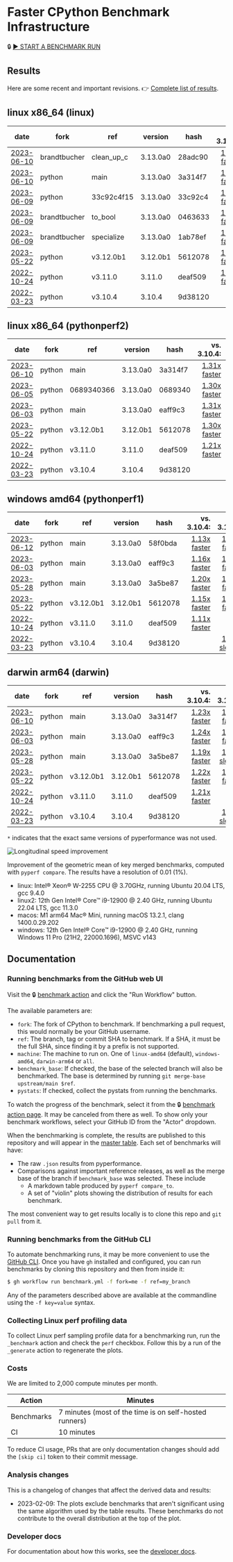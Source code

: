 # Faster CPython Benchmark Infrastructure

🔒 [▶️ START A BENCHMARK RUN](https://github.com/faster-cpython/benchmarking/actions/workflows/benchmark.yml)

## Results

Here are some recent and important revisions. 👉 [Complete list of results](RESULTS.md).

<!-- START table -->
## linux x86_64 (linux)
| date | fork | ref | version | hash | vs. 3.10.4: | vs. 3.11.0: | vs. base: |
| --- | --- | --- | --- | --- | ---: | ---: | ---: |
| [2023-06-10](results/bm-20230610-3.13.0a0-28adc90) | brandtbucher | clean_up_c | 3.13.0a0 | 28adc90 | [1.29x faster](results/bm-20230610-3.13.0a0-28adc90/bm-20230610-linux-x86_64-brandtbucher-clean_up_calls-3.13.0a0-28adc90-vs-3.10.4.md) | [1.04x faster](results/bm-20230610-3.13.0a0-28adc90/bm-20230610-linux-x86_64-brandtbucher-clean_up_calls-3.13.0a0-28adc90-vs-3.11.0.md) | [1.00x faster](results/bm-20230610-3.13.0a0-28adc90/bm-20230610-linux-x86_64-brandtbucher-clean_up_calls-3.13.0a0-28adc90-vs-base.md) |
| [2023-06-10](results/bm-20230610-3.13.0a0-3a314f7) | python | main | 3.13.0a0 | 3a314f7 | [1.30x faster](results/bm-20230610-3.13.0a0-3a314f7/bm-20230610-linux-x86_64-python-main-3.13.0a0-3a314f7-vs-3.10.4.md) | [1.04x faster](results/bm-20230610-3.13.0a0-3a314f7/bm-20230610-linux-x86_64-python-main-3.13.0a0-3a314f7-vs-3.11.0.md) |  |
| [2023-06-09](results/bm-20230609-3.13.0a0-33c92c4) | python | 33c92c4f15 | 3.13.0a0 | 33c92c4 | [1.29x faster](results/bm-20230609-3.13.0a0-33c92c4/bm-20230609-linux-x86_64-python-33c92c4f15539806c8af-3.13.0a0-33c92c4-vs-3.10.4.md) | [1.04x faster](results/bm-20230609-3.13.0a0-33c92c4/bm-20230609-linux-x86_64-python-33c92c4f15539806c8af-3.13.0a0-33c92c4-vs-3.11.0.md) |  |
| [2023-06-09](results/bm-20230609-3.13.0a0-0463633) | brandtbucher | to_bool | 3.13.0a0 | 0463633 | [1.25x faster](results/bm-20230609-3.13.0a0-0463633/bm-20230609-linux-x86_64-brandtbucher-to_bool-3.13.0a0-0463633-vs-3.10.4.md) | [1.01x faster](results/bm-20230609-3.13.0a0-0463633/bm-20230609-linux-x86_64-brandtbucher-to_bool-3.13.0a0-0463633-vs-3.11.0.md) | [1.02x slower](results/bm-20230609-3.13.0a0-0463633/bm-20230609-linux-x86_64-brandtbucher-to_bool-3.13.0a0-0463633-vs-base.md) |
| [2023-06-09](results/bm-20230609-3.13.0a0-1ab78ef) | brandtbucher | specialize | 3.13.0a0 | 1ab78ef | [1.27x faster](results/bm-20230609-3.13.0a0-1ab78ef/bm-20230609-linux-x86_64-brandtbucher-specialize_unary_not-3.13.0a0-1ab78ef-vs-3.10.4.md) | [1.02x faster](results/bm-20230609-3.13.0a0-1ab78ef/bm-20230609-linux-x86_64-brandtbucher-specialize_unary_not-3.13.0a0-1ab78ef-vs-3.11.0.md) | [1.01x slower](results/bm-20230609-3.13.0a0-1ab78ef/bm-20230609-linux-x86_64-brandtbucher-specialize_unary_not-3.13.0a0-1ab78ef-vs-base.md) |
| [2023-05-22](results/bm-20230522-3.12.0b1-5612078) | python | v3.12.0b1 | 3.12.0b1 | 5612078 | [1.28x faster](results/bm-20230522-3.12.0b1-5612078/bm-20230522-linux-x86_64-python-v3.12.0b1-3.12.0b1-5612078-vs-3.10.4.md) | [1.03x faster](results/bm-20230522-3.12.0b1-5612078/bm-20230522-linux-x86_64-python-v3.12.0b1-3.12.0b1-5612078-vs-3.11.0.md) |  |
| [2022-10-24](results/bm-20221024-3.11.0-deaf509) | python | v3.11.0 | 3.11.0 | deaf509 | [1.25x faster](results/bm-20221024-3.11.0-deaf509/bm-20221024-linux-x86_64-python-v3.11.0-3.11.0-deaf509-vs-3.10.4.md) |  |  |
| [2022-03-23](results/bm-20220323-3.10.4-9d38120) | python | v3.10.4 | 3.10.4 | 9d38120 |  | [1.24x slower](results/bm-20220323-3.10.4-9d38120/bm-20220323-linux-x86_64-python-v3.10.4-3.10.4-9d38120-vs-3.11.0.md) |  |

## linux x86_64 (pythonperf2)
| date | fork | ref | version | hash | vs. 3.10.4: | vs. 3.11.0: | vs. base: |
| --- | --- | --- | --- | --- | ---: | ---: | ---: |
| [2023-06-10](results/bm-20230610-3.13.0a0-3a314f7) | python | main | 3.13.0a0 | 3a314f7 | [1.31x faster](results/bm-20230610-3.13.0a0-3a314f7/bm-20230610-pythonperf2-x86_64-python-main-3.13.0a0-3a314f7-vs-3.10.4.md) | [1.08x faster](results/bm-20230610-3.13.0a0-3a314f7/bm-20230610-pythonperf2-x86_64-python-main-3.13.0a0-3a314f7-vs-3.11.0.md) |  |
| [2023-06-05](results/bm-20230605-3.13.0a0-0689340) | python | 0689340366 | 3.13.0a0 | 0689340 | [1.30x faster](results/bm-20230605-3.13.0a0-0689340/bm-20230605-pythonperf2-x86_64-python-06893403668961fdbd5d-3.13.0a0-0689340-vs-3.10.4.md) | [1.07x faster](results/bm-20230605-3.13.0a0-0689340/bm-20230605-pythonperf2-x86_64-python-06893403668961fdbd5d-3.13.0a0-0689340-vs-3.11.0.md) |  |
| [2023-06-03](results/bm-20230603-3.13.0a0-eaff9c3) | python | main | 3.13.0a0 | eaff9c3 | [1.31x faster](results/bm-20230603-3.13.0a0-eaff9c3/bm-20230603-pythonperf2-x86_64-python-main-3.13.0a0-eaff9c3-vs-3.10.4.md) | [1.08x faster](results/bm-20230603-3.13.0a0-eaff9c3/bm-20230603-pythonperf2-x86_64-python-main-3.13.0a0-eaff9c3-vs-3.11.0.md) |  |
| [2023-05-22](results/bm-20230522-3.12.0b1-5612078) | python | v3.12.0b1 | 3.12.0b1 | 5612078 | [1.30x faster](results/bm-20230522-3.12.0b1-5612078/bm-20230522-pythonperf2-x86_64-python-v3.12.0b1-3.12.0b1-5612078-vs-3.10.4.md) | [1.07x faster](results/bm-20230522-3.12.0b1-5612078/bm-20230522-pythonperf2-x86_64-python-v3.12.0b1-3.12.0b1-5612078-vs-3.11.0.md) |  |
| [2022-10-24](results/bm-20221024-3.11.0-deaf509) | python | v3.11.0 | 3.11.0 | deaf509 | [1.21x faster](results/bm-20221024-3.11.0-deaf509/bm-20221024-pythonperf2-x86_64-python-v3.11.0-3.11.0-deaf509-vs-3.10.4.md) |  |  |
| [2022-03-23](results/bm-20220323-3.10.4-9d38120) | python | v3.10.4 | 3.10.4 | 9d38120 |  | [1.21x slower](results/bm-20220323-3.10.4-9d38120/bm-20220323-pythonperf2-x86_64-python-v3.10.4-3.10.4-9d38120-vs-3.11.0.md) |  |

## windows amd64 (pythonperf1)
| date | fork | ref | version | hash | vs. 3.10.4: | vs. 3.11.0: | vs. base: |
| --- | --- | --- | --- | --- | ---: | ---: | ---: |
| [2023-06-12](results/bm-20230612-3.13.0a0-58f0bda) | python | main | 3.13.0a0 | 58f0bda | [1.13x faster](results/bm-20230612-3.13.0a0-58f0bda/bm-20230612-pythonperf1-amd64-python-main-3.13.0a0-58f0bda-vs-3.10.4.md) | [1.01x faster](results/bm-20230612-3.13.0a0-58f0bda/bm-20230612-pythonperf1-amd64-python-main-3.13.0a0-58f0bda-vs-3.11.0.md) |  |
| [2023-06-03](results/bm-20230603-3.13.0a0-eaff9c3) | python | main | 3.13.0a0 | eaff9c3 | [1.16x faster](results/bm-20230603-3.13.0a0-eaff9c3/bm-20230603-pythonperf1-amd64-python-main-3.13.0a0-eaff9c3-vs-3.10.4.md) | [1.04x faster](results/bm-20230603-3.13.0a0-eaff9c3/bm-20230603-pythonperf1-amd64-python-main-3.13.0a0-eaff9c3-vs-3.11.0.md) |  |
| [2023-05-28](results/bm-20230528-3.13.0a0-3a5be87) | python | main | 3.13.0a0 | 3a5be87 | [1.20x faster](results/bm-20230528-3.13.0a0-3a5be87/bm-20230528-pythonperf1-amd64-python-main-3.13.0a0-3a5be87-vs-3.10.4.md) | [1.07x faster](results/bm-20230528-3.13.0a0-3a5be87/bm-20230528-pythonperf1-amd64-python-main-3.13.0a0-3a5be87-vs-3.11.0.md) |  |
| [2023-05-22](results/bm-20230522-3.12.0b1-5612078) | python | v3.12.0b1 | 3.12.0b1 | 5612078 | [1.15x faster](results/bm-20230522-3.12.0b1-5612078/bm-20230522-pythonperf1-amd64-python-v3.12.0b1-3.12.0b1-5612078-vs-3.10.4.md) | [1.03x faster](results/bm-20230522-3.12.0b1-5612078/bm-20230522-pythonperf1-amd64-python-v3.12.0b1-3.12.0b1-5612078-vs-3.11.0.md) |  |
| [2022-10-24](results/bm-20221024-3.11.0-deaf509) | python | v3.11.0 | 3.11.0 | deaf509 | [1.11x faster](results/bm-20221024-3.11.0-deaf509/bm-20221024-pythonperf1-amd64-python-v3.11.0-3.11.0-deaf509-vs-3.10.4.md) |  |  |
| [2022-03-23](results/bm-20220323-3.10.4-9d38120) | python | v3.10.4 | 3.10.4 | 9d38120 |  | [1.12x slower](results/bm-20220323-3.10.4-9d38120/bm-20220323-pythonperf1-amd64-python-v3.10.4-3.10.4-9d38120-vs-3.11.0.md) |  |

## darwin arm64 (darwin)
| date | fork | ref | version | hash | vs. 3.10.4: | vs. 3.11.0: | vs. base: |
| --- | --- | --- | --- | --- | ---: | ---: | ---: |
| [2023-06-10](results/bm-20230610-3.13.0a0-3a314f7) | python | main | 3.13.0a0 | 3a314f7 | [1.23x faster](results/bm-20230610-3.13.0a0-3a314f7/bm-20230610-darwin-arm64-python-main-3.13.0a0-3a314f7-vs-3.10.4.md) | [1.01x faster](results/bm-20230610-3.13.0a0-3a314f7/bm-20230610-darwin-arm64-python-main-3.13.0a0-3a314f7-vs-3.11.0.md) |  |
| [2023-06-03](results/bm-20230603-3.13.0a0-eaff9c3) | python | main | 3.13.0a0 | eaff9c3 | [1.24x faster](results/bm-20230603-3.13.0a0-eaff9c3/bm-20230603-darwin-arm64-python-main-3.13.0a0-eaff9c3-vs-3.10.4.md) | [1.02x faster](results/bm-20230603-3.13.0a0-eaff9c3/bm-20230603-darwin-arm64-python-main-3.13.0a0-eaff9c3-vs-3.11.0.md) |  |
| [2023-05-28](results/bm-20230528-3.13.0a0-3a5be87) | python | main | 3.13.0a0 | 3a5be87 | [1.19x faster](results/bm-20230528-3.13.0a0-3a5be87/bm-20230528-darwin-arm64-python-main-3.13.0a0-3a5be87-vs-3.10.4.md) | [1.02x slower](results/bm-20230528-3.13.0a0-3a5be87/bm-20230528-darwin-arm64-python-main-3.13.0a0-3a5be87-vs-3.11.0.md) |  |
| [2023-05-22](results/bm-20230522-3.12.0b1-5612078) | python | v3.12.0b1 | 3.12.0b1 | 5612078 | [1.22x faster](results/bm-20230522-3.12.0b1-5612078/bm-20230522-darwin-arm64-python-v3.12.0b1-3.12.0b1-5612078-vs-3.10.4.md) | [1.01x faster](results/bm-20230522-3.12.0b1-5612078/bm-20230522-darwin-arm64-python-v3.12.0b1-3.12.0b1-5612078-vs-3.11.0.md) |  |
| [2022-10-24](results/bm-20221024-3.11.0-deaf509) | python | v3.11.0 | 3.11.0 | deaf509 | [1.21x faster](results/bm-20221024-3.11.0-deaf509/bm-20221024-darwin-arm64-python-v3.11.0-3.11.0-deaf509-vs-3.10.4.md) |  |  |
| [2022-03-23](results/bm-20220323-3.10.4-9d38120) | python | v3.10.4 | 3.10.4 | 9d38120 |  | [1.21x slower](results/bm-20220323-3.10.4-9d38120/bm-20220323-darwin-arm64-python-v3.10.4-3.10.4-9d38120-vs-3.11.0.md) |  |


<!-- END table -->

`*` indicates that the exact same versions of pyperformance was not used.

![Longitudinal speed improvement](/longitudinal.png)

Improvement of the geometric mean of key merged benchmarks, computed with `pyperf compare`.
The results have a resolution of 0.01 (1%).

- linux: Intel® Xeon® W-2255 CPU @ 3.70GHz, running Ubuntu 20.04 LTS, gcc 9.4.0
- linux2: 12th Gen Intel® Core™ i9-12900 @ 2.40 GHz, running Ubuntu 22.04 LTS, gcc 11.3.0
- macos: M1 arm64 Mac® Mini, running macOS 13.2.1, clang 1400.0.29.202
- windows: 12th Gen Intel® Core™ i9-12900 @ 2.40 GHz, running Windows 11 Pro (21H2, 22000.1696), MSVC v143

## Documentation

### Running benchmarks from the GitHub web UI

Visit the 🔒 [benchmark action](https://github.com/faster-cpython/benchmarking/actions/workflows/benchmark.yml) and click the "Run Workflow" button.

The available parameters are:

- `fork`: The fork of CPython to benchmark.
  If benchmarking a pull request, this would normally be your GitHub username.
- `ref`: The branch, tag or commit SHA to benchmark.
  If a SHA, it must be the full SHA, since finding it by a prefix is not supported.
- `machine`: The machine to run on.
  One of `linux-amd64` (default), `windows-amd64`, `darwin-arm64` or `all`.
- `benchmark_base`: If checked, the base of the selected branch will also be benchmarked.
  The base is determined by running `git merge-base upstream/main $ref`.
- `pystats`: If checked, collect the pystats from running the benchmarks.

To watch the progress of the benchmark, select it from the 🔒 [benchmark action page](https://github.com/faster-cpython/benchmarking/actions/workflows/benchmark.yml).
It may be canceled from there as well.
To show only your benchmark workflows, select your GitHub ID from the "Actor" dropdown.

When the benchmarking is complete, the results are published to this repository and will appear in the [master table](results/README.md).
Each set of benchmarks will have:

- The raw `.json` results from pyperformance.
- Comparisons against important reference releases, as well as the merge base of the branch if `benchmark_base` was selected.  These include
  - A markdown table produced by `pyperf compare_to`.
  - A set of "violin" plots showing the distribution of results for each benchmark.

The most convenient way to get results locally is to clone this repo and `git pull` from it.

### Running benchmarks from the GitHub CLI

To automate benchmarking runs, it may be more convenient to use the [GitHub CLI](https://cli.github.com/).
Once you have `gh` installed and configured, you can run benchmarks by cloning this repository and then from inside it:

```bash
$ gh workflow run benchmark.yml -f fork=me -f ref=my_branch
```

Any of the parameters described above are available at the commandline using the `-f key=value` syntax.

### Collecting Linux perf profiling data

To collect Linux perf sampling profile data for a benchmarking run, run the `_benchmark` action and check the `perf` checkbox.
Follow this by a run of the `_generate` action to regenerate the plots.

### Costs

We are limited to 2,000 compute minutes per month.


| Action | Minutes |
| -- | -- |
| Benchmarks | 7 minutes (most of the time is on self-hosted runners) |
| CI | 10 minutes |

To reduce CI usage, PRs that are only documentation changes should add the `[skip ci]` token to their commit message.

### Analysis changes

This is a changelog of changes that affect the derived data and results:

- 2023-02-09: The plots exclude benchmarks that aren't significant using the same algorithm used by the table results.
  These benchmarks do not contribute to the overall distribution at the top of the plot.

### Developer docs

For documentation about how this works, see the [developer docs](DEVELOPER.md).

